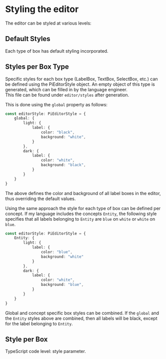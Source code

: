 # Styling the editor

The editor can be styled at various levels:

## Default Styles
Each type of box has default styling incorporated.

## Styles per Box Type
Specific styles for each box type (LabelBox, TextBox, SelectBox, etc.) can be defined using the PiEditorStyle object. 
An empty object of this type is generated, which can be filled in by the language engineer.  
This file can  be found under `editor/styles` after generation.

This is done using the `global` property as follows:

```ts
const editorStyle: PiEditorStyle = {
    global: {
        light: {
            label: {
                color: "black",
                background: "white",
            }
        },
        dark: {
            label: {
                color: "white",
                background: "black",
            }
        }
    }
}
```
The above defines the color and background of all label boxes in the editor, thus overriding the default values.

Using the same approach the style for each type of box can be defined per concept. 
If my language includes the concepts `Entity`, the following style specifies that all labels belonging
to `Entity` are `blue` on `white` or `white` on `blue`.

```ts
const editorStyle: PiEditorStyle = {
    Entity: {
        light: {
            label: {
                color: "blue",
                background: "white"
            }
        },
        dark: {
            label: {
                color: "white",
                background: "blue",
            }
        }
    }
}
```

Global and concept specific box styles can be combined.
If the `global` and the `Entity` styles above are combined, then all labels will be black,
except for the label belonging to `Entity`. 

## Style per Box

TypeScript code level: style parameter.
